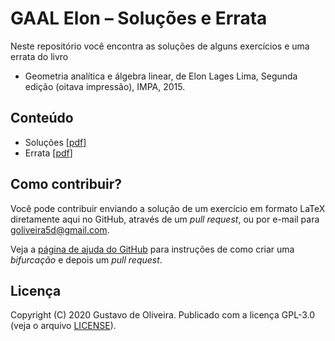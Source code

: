# GAAL Elon – Soluções e Errata

Neste repositório você encontra as soluções de alguns exercícios e uma errata do livro

* Geometria analítica e álgebra linear, de Elon Lages Lima, Segunda edição (oitava impressão), IMPA, 2015.

## Conteúdo

* Soluções [[pdf](soluções-gaal-elon.pdf)]
* Errata [[pdf](errata-gaal-elon.pdf)]

## Como contribuir?

Você pode contribuir enviando a solução de um exercício em formato LaTeX diretamente aqui no GitHub, através de um _pull request_, ou por e-mail para goliveira5d@gmail.com.

Veja a [página de ajuda do GitHub][1] para instruções de como criar uma _bifurcação_ e depois um _pull request_.

## Licença

Copyright (C) 2020 Gustavo de Oliveira.
Publicado com a licença GPL-3.0 (veja o arquivo [LICENSE][2]).

[1]: https://help.github.com/pt/github/collaborating-with-issues-and-pull-requests
[2]: LICENSE
